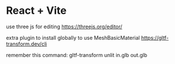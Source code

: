 # React + Vite
use three js for editing
https://threejs.org/editor/

extra plugin to install globally to use MeshBasicMaterial
https://gltf-transform.dev/cli

remember this command:
gltf-transform unlit in.glb out.glb

